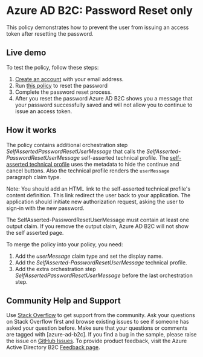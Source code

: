 # Azure AD B2C: Password Reset only

This policy demonstrates how to prevent the user from issuing an access token after resetting the password.

## Live demo

To test the policy, follow these steps:

1. [Create an account](https://b2clivedemo.b2clogin.com/b2clivedemo.onmicrosoft.com/B2C_1A_signup_signin/oauth2/v2.0/authorize?client_id=cfaf887b-a9db-4b44-ac47-5efff4e2902c&nonce=defaultNonce&redirect_uri=https://jwt.ms&scope=openid&response_type=id_token&prompt=login) with your email address.
1. Run [this policy](https://b2clivedemo.b2clogin.com/b2clivedemo.onmicrosoft.com/B2C_1A_Demo_PasswordReset_Only/oauth2/v2.0/authorize?client_id=cfaf887b-a9db-4b44-ac47-5efff4e2902c&nonce=defaultNonce&redirect_uri=https%3A%2F%2Fjwt.ms&scope=openid&response_type=id_token&prompt=login) to reset the password
1. Complete the password reset process.
1. After you reset the password Azure AD B2C shows you a message that your password successfully saved and will not allow you to continue to issue an access token.

## How it works

The policy contains additional orchestration step *SelfAssertedPasswordResetUserMessage* that calls the *SelfAsserted-PasswordResetUserMessage* self-asserted technical profile. The [self-asserted technical profile](https://docs.microsoft.com/azure/active-directory-b2c/self-asserted-technical-profile#metadata) uses the metadata to hide the continue and cancel buttons. Also the technical profile renders the `userMessage` paragraph claim type.

Note: You should add an HTML link to the self-asserted technical profile's content definition. This link redirect the user back to your application. The application should initiate new authorization request, asking the user to sign-in with the new password.

The SelfAsserted-PasswordResetUserMessage must contain  at least one output claim. If you remove the output claim, Azure AD B2C will not show the self asserted page. 

To merge the policy into your policy, you need:

1. Add the *userMessage* claim type and set the display name.
1. Add the *SelfAsserted-PasswordResetUserMessage* technical profile.
1. Add the extra orchestration step *SelfAssertedPasswordResetUserMessage* before the last orchestration step.

## Community Help and Support

Use [Stack Overflow](https://stackoverflow.com/questions/tagged/azure-ad-b2c) to get support from the community. Ask your questions on Stack Overflow first and browse existing issues to see if someone has asked your question before. Make sure that your questions or comments are tagged with [azure-ad-b2c].
If you find a bug in the sample, please raise the issue on [GitHub Issues](https://github.com/azure-ad-b2c/samples/issues).
To provide product feedback, visit the Azure Active Directory B2C [Feedback page](https://feedback.azure.com/forums/169401-azure-active-directory?category_id=160596).

